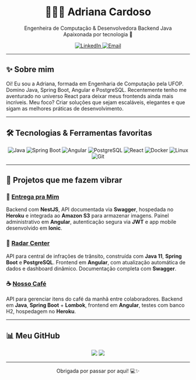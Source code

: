 <h1 align="center">👩🏽‍💻 Adriana Cardoso</h1>

<p align="center">
  Engenheira de Computação & Desenvolvedora Backend Java <br>
  Apaixonada por tecnologia 🚀
</p>

<p align="center">
  <a href="https://www.linkedin.com/in/amendescardoso/" target="_blank">
    <img alt="LinkedIn" src="https://img.shields.io/badge/-LinkedIn-0A66C2?style=for-the-badge&logo=linkedin&logoColor=white" />
  </a>
  <a href="mailto:adrianamirianmc@gmail.com">
    <img alt="Email" src="https://img.shields.io/badge/-Email-EA4335?style=for-the-badge&logo=gmail&logoColor=white" />
  </a>
</p>

---

## ✨ Sobre mim

Oi! Eu sou a Adriana, formada em Engenharia de Computação pela UFOP. Domino Java, Spring Boot, Angular e PostgreSQL.
Recentemente tenho me aventurado no universo React para deixar meus frontends ainda mais incríveis. Meu foco? Criar soluções que sejam escaláveis, elegantes e que sigam as melhores práticas de desenvolvimento.

---

## 🛠 Tecnologias & Ferramentas favoritas

<p align="center">
  <img src="https://img.shields.io/badge/Java-ED8B00?style=for-the-badge&logo=java&logoColor=white" alt="Java" />
  <img src="https://img.shields.io/badge/Spring_Boot-6DB33F?style=for-the-badge&logo=springboot&logoColor=white" alt="Spring Boot" />
  <img src="https://img.shields.io/badge/Angular-DD0031?style=for-the-badge&logo=angular&logoColor=white" alt="Angular" />
  <img src="https://img.shields.io/badge/PostgreSQL-336791?style=for-the-badge&logo=postgresql&logoColor=white" alt="PostgreSQL" />
  <img src="https://img.shields.io/badge/React-61DAFB?style=for-the-badge&logo=react&logoColor=black" alt="React" />
  <img src="https://img.shields.io/badge/Docker-2496ED?style=for-the-badge&logo=docker&logoColor=white" alt="Docker" />
  <img src="https://img.shields.io/badge/Linux-FCC624?style=for-the-badge&logo=linux&logoColor=black" alt="Linux" />
  <img src="https://img.shields.io/badge/Git-F05032?style=for-the-badge&logo=git&logoColor=white" alt="Git" />
</p>

---

## 🚀 Projetos que me fazem vibrar

### 🛵 [Entrega pra Mim](https://github.com/AdrianaMendes/tcc2-backend)  
Backend com **NestJS**, API documentada via **Swagger**, hospedada no **Heroku** e integrada ao **Amazon S3** para armazenar imagens. Painel administrativo em **Angular**, autenticação segura via **JWT** e app mobile desenvolvido em **Ionic**.

### 🚦 [Radar Center](https://github.com/AdrianaMendes/bdr-desafio-radar-center)  
API para central de infrações de trânsito, construída com **Java 11**, **Spring Boot** e **PostgreSQL**. Frontend em **Angular**, com atualização automática de dados e dashboard dinâmico. Documentação completa com **Swagger**.

### ☕ [Nosso Café](https://github.com/AdrianaMendes/unidac-grupo-wl-desafio-unidac-grupo-wl)  
API para gerenciar itens do café da manhã entre colaboradores. Backend em **Java**, **Spring Boot** + **Lombok**, frontend em **Angular**, testes com banco H2, hospedagem no **Heroku**.

---

## 📊 Meu GitHub

<p align="center">
  <img src="https://github-readme-stats.vercel.app/api?username=AdrianaMendes&show_icons=true&theme=react" />
  <img src="https://github-readme-stats.vercel.app/api/top-langs/?username=AdrianaMendes&layout=compact&theme=react" />
</p>

---

<p align="center">
  Obrigada por passar por aqui! 💻✨
</p>



